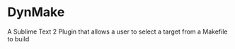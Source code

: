 DynMake
=======

A Sublime Text 2 Plugin that allows a user to select a target from a Makefile to build